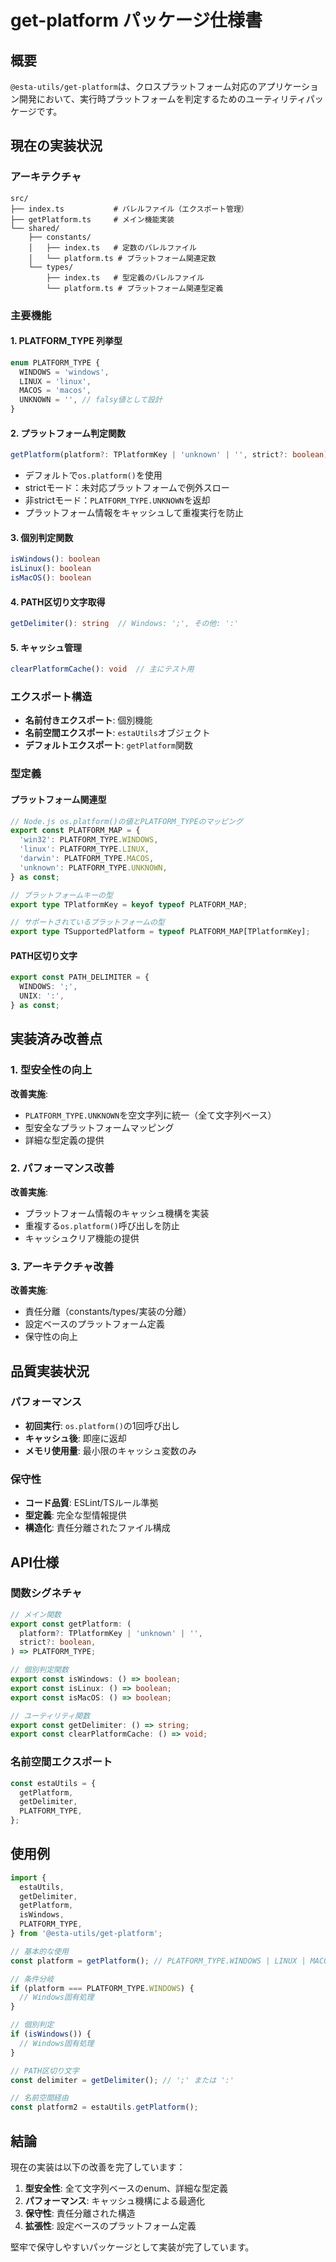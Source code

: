 # get-platform パッケージ仕様書

## 概要

`@esta-utils/get-platform`は、クロスプラットフォーム対応のアプリケーション開発において、実行時プラットフォームを判定するためのユーティリティパッケージです。

## 現在の実装状況

### アーキテクチャ

```
src/
├── index.ts           # バレルファイル（エクスポート管理）
├── getPlatform.ts     # メイン機能実装
└── shared/
    ├── constants/
    │   ├── index.ts   # 定数のバレルファイル
    │   └── platform.ts # プラットフォーム関連定数
    └── types/
        ├── index.ts   # 型定義のバレルファイル
        └── platform.ts # プラットフォーム関連型定義
```

### 主要機能

#### 1. PLATFORM_TYPE 列挙型

```typescript
enum PLATFORM_TYPE {
  WINDOWS = 'windows',
  LINUX = 'linux',
  MACOS = 'macos',
  UNKNOWN = '', // falsy値として設計
}
```

#### 2. プラットフォーム判定関数

```typescript
getPlatform(platform?: TPlatformKey | 'unknown' | '', strict?: boolean): PLATFORM_TYPE
```

- デフォルトで`os.platform()`を使用
- strictモード：未対応プラットフォームで例外スロー
- 非strictモード：`PLATFORM_TYPE.UNKNOWN`を返却
- プラットフォーム情報をキャッシュして重複実行を防止

#### 3. 個別判定関数

```typescript
isWindows(): boolean
isLinux(): boolean  
isMacOS(): boolean
```

#### 4. PATH区切り文字取得

```typescript
getDelimiter(): string  // Windows: ';', その他: ':'
```

#### 5. キャッシュ管理

```typescript
clearPlatformCache(): void  // 主にテスト用
```

### エクスポート構造

- **名前付きエクスポート**: 個別機能
- **名前空間エクスポート**: `estaUtils`オブジェクト
- **デフォルトエクスポート**: `getPlatform`関数

### 型定義

#### プラットフォーム関連型

```typescript
// Node.js os.platform()の値とPLATFORM_TYPEのマッピング
export const PLATFORM_MAP = {
  'win32': PLATFORM_TYPE.WINDOWS,
  'linux': PLATFORM_TYPE.LINUX,
  'darwin': PLATFORM_TYPE.MACOS,
  'unknown': PLATFORM_TYPE.UNKNOWN,
} as const;

// プラットフォームキーの型
export type TPlatformKey = keyof typeof PLATFORM_MAP;

// サポートされているプラットフォームの型
export type TSupportedPlatform = typeof PLATFORM_MAP[TPlatformKey];
```

#### PATH区切り文字

```typescript
export const PATH_DELIMITER = {
  WINDOWS: ';',
  UNIX: ':',
} as const;
```

## 実装済み改善点

### 1. 型安全性の向上

**改善実施**:

- `PLATFORM_TYPE.UNKNOWN`を空文字列に統一（全て文字列ベース）
- 型安全なプラットフォームマッピング
- 詳細な型定義の提供

### 2. パフォーマンス改善

**改善実施**:

- プラットフォーム情報のキャッシュ機構を実装
- 重複する`os.platform()`呼び出しを防止
- キャッシュクリア機能の提供

### 3. アーキテクチャ改善

**改善実施**:

- 責任分離（constants/types/実装の分離）
- 設定ベースのプラットフォーム定義
- 保守性の向上

## 品質実装状況

### パフォーマンス

- **初回実行**: `os.platform()`の1回呼び出し
- **キャッシュ後**: 即座に返却
- **メモリ使用量**: 最小限のキャッシュ変数のみ

### 保守性

- **コード品質**: ESLint/TSルール準拠
- **型定義**: 完全な型情報提供
- **構造化**: 責任分離されたファイル構成

## API仕様

### 関数シグネチャ

```typescript
// メイン関数
export const getPlatform: (
  platform?: TPlatformKey | 'unknown' | '',
  strict?: boolean,
) => PLATFORM_TYPE;

// 個別判定関数
export const isWindows: () => boolean;
export const isLinux: () => boolean;
export const isMacOS: () => boolean;

// ユーティリティ関数
export const getDelimiter: () => string;
export const clearPlatformCache: () => void;
```

### 名前空間エクスポート

```typescript
const estaUtils = {
  getPlatform,
  getDelimiter,
  PLATFORM_TYPE,
};
```

## 使用例

```typescript
import {
  estaUtils,
  getDelimiter,
  getPlatform,
  isWindows,
  PLATFORM_TYPE,
} from '@esta-utils/get-platform';

// 基本的な使用
const platform = getPlatform(); // PLATFORM_TYPE.WINDOWS | LINUX | MACOS | UNKNOWN

// 条件分岐
if (platform === PLATFORM_TYPE.WINDOWS) {
  // Windows固有処理
}

// 個別判定
if (isWindows()) {
  // Windows固有処理
}

// PATH区切り文字
const delimiter = getDelimiter(); // ';' または ':'

// 名前空間経由
const platform2 = estaUtils.getPlatform();
```

## 結論

現在の実装は以下の改善を完了しています：

1. **型安全性**: 全て文字列ベースのenum、詳細な型定義
2. **パフォーマンス**: キャッシュ機構による最適化
3. **保守性**: 責任分離された構造
4. **拡張性**: 設定ベースのプラットフォーム定義

堅牢で保守しやすいパッケージとして実装が完了しています。
